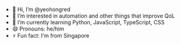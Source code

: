 - 👋 Hi, I’m @yeohongred
- 👀 I’m interested in automation and other things that improve QoL
- 🌱 I’m currently learning Python, JavaScript, TypeScript, CSS
- 😄 Pronouns: he/him
- ⚡ Fun fact: I'm from Singapore

<!---
yeohongred/yeohongred is a ✨ special ✨ repository because its `README.md` (this file) appears on your GitHub profile.
You can click the Preview link to take a look at your changes.
--->
